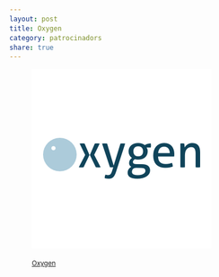```yaml
---
layout: post
title: Oxygen
category: patrocinadors
share: true
---
```


<figure class="text-center">
	<img src="/public/img/oxygen-patrocinadors-inversa.png" alt="Oxygen - patrocinadors d'inversa" title="Oxygen - patrocinadors d'inversa">
	<figcaption>
		<p><small><i class="fa fa-external-link"></i> <a href="http://www.oxygen.cat/" title="Oxygen">Oxygen</a></small></p>
	</figcaption>
</figure>
